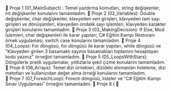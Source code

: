 📍  Proje 1 (01_MainSubject) : Temel yazdırma komutları, string değişkenler, int değişkenler konularını tamamladım. 
📍  Proje 2 (02_Variables): Double değişkenler, char değişkenler, klavyeden veri girişleri, klavyeden tam sayı girişleri ve dönüşümleri, klavyeden ondalık sayı işlemleri, klavyeden karakter girişleri konularını tamamladım.
📍  Proje 3 (03_MakingDecision): If Else, Mod İşlemleri, char değişkenleri ile karar yapıları, C# Eğitim Kampı Restoranı örnek uygulaması, switch case konularını tamamladım. 
📍  Proje 4 (04_Loops): For döngüsü, for döngüsü ile karar yapıları, while döngüsü ve "Klavyeden girilen 3 basamaklı sayının basamakları toplamını hesaplayan kodu yazınız" örneğini tamamladım.
📍  Proje 5 (05_LoopsWithStars): Döngülerle pratik uygulamalar, yıldızlarla şekil çizme konularını tamamladım.
📍  Proje 6 (06_Arrays): Temel dizi örnekleri, dizideki elemanları listeleme, dizi metotları ve kullanıcıdan değer alma örneği konularını tamamladım.  
📍  Proje 7 (07_ForeachLoop): Forech döngüsü, listeler ve "C# Eğitim Kampı Sınav Uygulaması" örneğini tamamladım.
📍  Proje 8 (
📍


